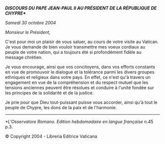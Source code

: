 ***DISCOURS DU PAPE JEAN-PAUL II* *AU PRÉSIDENT DE LA RÉPUBLIQUE DE CHYPRE\****

*Samedi 30 octobre 2004*

*Monsieur le Président,*

C'est pour moi un plaisir de vous saluer, au cours de votre visite au Vatican. Je vous demande de bien vouloir transmettre mes voeux cordiaux au peuple de votre nation, qui a toujours été si profondément fidèle au message chrétien.

Je vous encourage, ainsi que vos concitoyens, dans vos efforts constants en vue de promouvoir le dialogue et la tolérance parmi les divers groupes ethniques et religieux dans votre pays. En effet, ce n'est qu'à travers un engagement en vue de la compréhension et du respect mutuel que les tensions anciennes peuvent être résolues et conduire à l'unité fondée sur les principes de la solidarité et de la justice.

Je prie pour que Dieu tout-puissant puisse vous accorder, ainsi qu'à tout le peuple de Chypre, les dons de la paix et de l'harmonie.

* * *

*\*L'Osservatore Romano.* *Edition hebdomadaire en langue française* n.45 p.3.

© Copyright 2004 - Libreria Editrice Vaticana